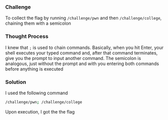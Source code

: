 ### Challenge

To collect the flag by running `/challenge/pwn` and then `/challenge/college`, chaining them with a semicolon

### Thought Process

I knew that `;` is used to chain commands. Basically, when you hit Enter, your shell executes your typed command and, after that command terminates, give you the prompt to input another command. The semicolon is analogous, just without the prompt and with you entering both commands before anything is executed

### Solution

I used the following command
```bash
/challenge/pwn; /challenge/college
```
Upon execution, I got the the flag
